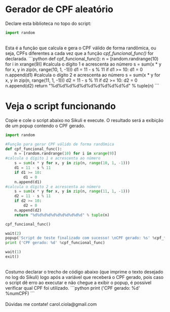 # Gerador de CPF aleatório

Declare esta biblioteca no topo do script:
```python
import random
```
<br>
Esta é a função que calcula e gera o CPF válido de forma randômica, ou seja, CPFs diferentes a cada vez que a função <i>cpf_funcional_func()</i> for declarada.
```python
def cpf_funcional_func():                                                                                             
    n = [random.randrange(10) for i in xrange(9)]                                                                                            
#calcula o dígito 1 e acrescenta ao número
    s = sum(x * y for x, y in zip(n, range(10, 1, -1)))
    d1 = 11 - s % 11
    if d1 >= 10:
        d1 = 0
    n.append(d1)                                                                                                
#calcula o dígito 2 e acrescenta ao número
    s = sum(x * y for x, y in zip(n, range(11, 1, -1)))
    d2 = 11 - s % 11
    if d2 >= 10:
        d2 = 0
    n.append(d2)                                                                                         
    return "%d%d%d%d%d%d%d%d%d%d%d" % tuple(n)
```

# Veja o script funcionando

Copie e cole o script abaixo no Sikuli e execute. O resultado será a exibição de um popup contendo o CPF gerado.
```python
import random

#Função para gerar CPF válido de forma randômica
def cpf_funcional_func():                                                                                             
    n = [random.randrange(10) for i in xrange(9)]                                                                                            
#calcula o dígito 1 e acrescenta ao número
    s = sum(x * y for x, y in zip(n, range(10, 1, -1)))
    d1 = 11 - s % 11
    if d1 >= 10:
        d1 = 0
    n.append(d1)                                                                                                
#calcula o dígito 2 e acrescenta ao número
    s = sum(x * y for x, y in zip(n, range(11, 1, -1)))
    d2 = 11 - s % 11
    if d2 >= 10:
        d2 = 0
    n.append(d2)                                                                                         
    return "%d%d%d%d%d%d%d%d%d%d%d" % tuple(n)

cpf_funcional_func()

wait(2)
popup('Script de teste finalizado com sucesso! \nCPF gerado: %s' %cpf_funcional_func())
print ('CPF gerado: %d' %cpf_funcional_func)

wait(1)
exit()
```
<br>
Costumo declarar o trecho de código abaixo (que imprime o texto desejado no log do Sikuli) logo após a variável que receberá o CPF gerado, pois caso o script dê erro ao executar e não chegue a exibir o popup, é possível verificar qual CPF foi utilizado.
```python
print ('CPF gerado: %d' %numCPF)
```
<br></br>
Dúvidas me contate! carol.ciola@gmail.com
